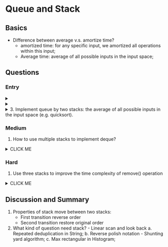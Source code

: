 # Queue and Stack
## Basics



- Difference between average v.s. amortize time?
    - amortized time: for any specific input, we amortized all operations within this input;
    - Average time:  average of all possible inputs in the input space;
    
## Questions
### Entry

<details>Sort the number in two stacks (analyze from no duplication)<summary></summary>
<p>


```javascript
/*
Given an array that is initially stored in one stack, sort it with one additional stacks (total 2 stacks).

        After sorting the original stack should contain the sorted integers and from top to bottom the integers are sorted in ascending order.

        Assumptions:

        The given stack is not null.
        There can be duplicated numbers in the give stack.
        Requirements:

        No additional memory, time complexity = O(n ^ 2).
*/
import java.util.*;
public class SortWith2Stack {
    // s1: sorted stack [1--2--3
    public LinkedList<Integer> sort(LinkedList<Integer> s1) {
        LinkedList<Integer> s2 = new LinkedList<Integer>();
        // Write your solution here.
        while (!s1.isEmpty()) {
            int globalMin = Integer.MAX_VALUE;
            int count = 1; // count # Duplicates
            // step1: 找到global min 并push 到2 中
            while (!s1.isEmpty()) {
                int element = s1.pollFirst();
                if (element < globalMin) {
                    globalMin = element;
                    count = 1; //换新的 最小值了
                } else if (element == globalMin) count++;

                s2.offerFirst(element);
            }

            while (!s2.isEmpty() && s2.peekFirst() >= globalMin) //遇到== 之后 的数 出不来了
            {
                int element = s2.pollFirst();
                if (element > globalMin) {
                    s1.offerFirst(element);
                }
                // == do nothing 因为 记住了 globalMin 存哪了，和 几个
            }
            //s2 已经为空了  count==1 只有一个也要进来
            while (count >= 1) {
                s2.offerFirst(globalMin);
                count--;
            }
        }

        // 转回到 s1
        while (!s2.isEmpty()) {
            s1.offerFirst(s2.pollFirst());
        }

        return s1;
    }

    // method 2:   s1: sorted Max  | unsorted
    // sort in descending order and store i nthe bottom part of input --> eg. s1: [ 7--6--5--4-- 3 -2 in this case pop: 2 -3 -4 -5...
    public LinkedList<Integer> sort2(LinkedList<Integer> s1)
    {
        LinkedList<Integer> s2 = new LinkedList<Integer>();
        int prevMax=Integer.MAX_VALUE;
        while(s1.peekFirst()<prevMax){
            int currMax=Integer.MIN_VALUE;
            int count=0;
            while(!s1.isEmpty() && s1.peekFirst()<prevMax)
            {
                int curr = s1.pollFirst();
                if (curr>currMax)
                {
                    currMax=curr;
                    count=1;
                }
                else if (curr==currMax) count++;
                s2.offerFirst(curr);
            }
            // 先存大数字
            while (count-->=1)  // count>0？ 再--
            {
                s1.offerFirst(currMax);
            }
            //3. 添加unsorted小数
            while(!s2.isEmpty())
            {
                int temp =s2.pollFirst();
                if (currMax!=temp)  s1.offerFirst(temp);

            }
            prevMax=currMax;// 记录每次iter 上次 的currMax

        }

        return s1;
    }
}
```

</p>
</details>

<details>MergeSort with three Stacks (hard)<summary></summary>
<p>

```javascript
/*
1-6. Merge sort with two stacks
Reference  https://stackoverflow.com/questions/21897184/using-stacks-for-a-non-recursive-mergesort
Tested: 
Input:
[2, 5, 8, 7, 3, 4, 1, 6]
Output:
[1, 2, 3, 4, 5, 6, 7, 8]
*/
import java.util.*;
class MergeSortWithStacks {
    private int[] merge(int[] left, int[] right) {
        int[] mergearr = new int[left.length + right.length];
        int l = 0;
        int r = 0;
        int p = 0;
        while (l < left.length && r < right.length && p < mergearr.length) {
            if (left[l] <= right[r]) {
                mergearr[p++] = left[l++];
            } else {
                mergearr[p++] = right[r++];
            }
        }
        while (l < left.length && p < mergearr.length) {
            mergearr[p++] = left[l++];
        }
        while (r < right.length && p < mergearr.length) {
            mergearr[p++] = right[r++];
        }
        return mergearr;
    }
    public int[] mergeSortStacks(int[] A) {
        Stack<int[]> stack = new Stack<int[]>();
        Stack<int[]> stack2 = new Stack<int[]>();
        for (int i = 0; i < A.length; i++)
        {
            stack.push(new int[]{A[i]});
        }
        while (stack.size()>1)
        {
            while (stack.size()>1)
            {

                int[] r = stack.pop();
                int[] l = stack.pop();
                int[] merged=merge(l, r);
                stack2.push(merged);
            }
            while (stack2.size()>1)
            {

                int[] r = stack2.pop();
                int[] l = stack2.pop();
                int[] merged=merge(l, r);
                stack.push(merged);
            }
        }
        if (!stack.isEmpty() && !stack2.isEmpty()) {
            return merge(stack.pop(), stack2.pop());
        }
        return stack.isEmpty() ? stack2.pop() : stack.pop();
    }
}
```

</p>
</details>

<details><summary>3. Implement queue by two stacks: the average of all possible inputs in the input space (e.g. quicksort).</summary>
<p>


```javascript
print("hello world!")
```

</p>
</details>

### Medium
1. How to use multiple stacks to implement deque?
<details><summary>CLICK ME</summary>
<p>


```javascript
print("hello world!")
```

</p>
</details>

### Hard
1. Use three stacks to improve the time complexity of remove() operation
<details><summary>CLICK ME</summary>
<p>


```javascript
print("hello world!")
```

</p>
</details>

## Discussion and Summary
1. Properties of stack move between two stacks:
    - First transition reverse order
    - Second transition restore original order
2. What kind of question need stack? - Linear scan and look back
    a. Repeated deduplication in String;
    b. Reverse polish notation - Shunting yard algorithm;
    c. Max rectangular in Histogram;
    